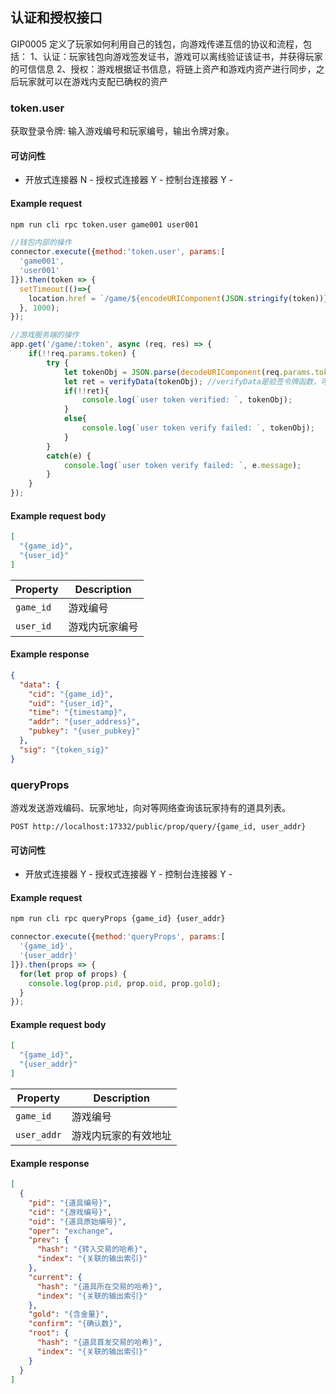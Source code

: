 ## 认证和授权接口

GIP0005 定义了玩家如何利用自己的钱包，向游戏传递互信的协议和流程，包括：
1、认证：玩家钱包向游戏签发证书，游戏可以离线验证该证书，并获得玩家的可信信息
2、授权：游戏根据证书信息，将链上资产和游戏内资产进行同步，之后玩家就可以在游戏内支配已确权的资产

### token.user

获取登录令牌: 输入游戏编号和玩家编号，输出令牌对象。

#### 可访问性

- 开放式连接器 N - 授权式连接器 Y - 控制台连接器 Y -

#### Example request


```bash
npm run cli rpc token.user game001 user001
```

```javascript
//钱包内部的操作
connector.execute({method:'token.user', params:[
  'game001',
  'user001'
]}).then(token => {
  setTimeout(()=>{
    location.href = `/game/${encodeURIComponent(JSON.stringify(token))}`; //跳转至游戏地址，送入令牌信息
  }, 1000);
});

//游戏服务端的操作
app.get('/game/:token', async (req, res) => { 
    if(!!req.params.token) {
        try {
            let tokenObj = JSON.parse(decodeURIComponent(req.params.token));
            let ret = verifyData(tokenObj); //verifyData是验签令牌函数，可从核心网引用，或者独立封装
            if(!!ret){
                console.log(`user token verified: `, tokenObj);
            }
            else{
                console.log(`user token verify failed: `, tokenObj);
            }
        }
        catch(e) {
            console.log(`user token verify failed: `, e.message);
        }
    }
});
```

#### Example request body

```json
[
  "{game_id}",
  "{user_id}"
]
```

Property | Description
---|---
`game_id` |  游戏编号
`user_id` |  游戏内玩家编号

#### Example response

```json
{
  "data": {
    "cid": "{game_id}",
    "uid": "{user_id}",
    "time": "{timestamp}",
    "addr": "{user_address}",
    "pubkey": "{user_pubkey}"
  },
  "sig": "{token_sig}"
}
```

### queryProps

游戏发送游戏编码、玩家地址，向对等网络查询该玩家持有的道具列表。

```endpoint
POST http://localhost:17332/public/prop/query/{game_id, user_addr}
```

#### 可访问性

- 开放式连接器 Y - 授权式连接器 Y - 控制台连接器 Y -

#### Example request

```bash
npm run cli rpc queryProps {game_id} {user_addr}
```

```javascript
connector.execute({method:'queryProps', params:[
  '{game_id}',
  '{user_addr}'
]}).then(props => {
  for(let prop of props) {
    console.log(prop.pid, prop.oid, prop.gold);
  }
});
```

#### Example request body

```json
[
  "{game_id}",
  "{user_addr}"
]
```

Property | Description
---|---
`game_id`   |  游戏编号
`user_addr` |  游戏内玩家的有效地址

#### Example response

```json
[
  {
    "pid": "{道具编号}",
    "cid": "{游戏编号}",
    "oid": "{道具原始编号}",
    "oper": "exchange",
    "prev": {
      "hash": "{转入交易的哈希}",
      "index": "{关联的输出索引}"
    },
    "current": {
      "hash": "{道具所在交易的哈希}",
      "index": "{关联的输出索引}"
    },
    "gold": "{含金量}",
    "confirm": "{确认数}",
    "root": {
      "hash": "{道具首发交易的哈希}",
      "index": "{关联的输出索引}"
    }
  }
]
```
